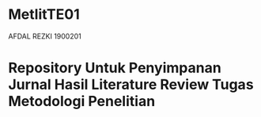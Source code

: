 # MetlitTE01

AFDAL REZKI
1900201

# Repository Untuk Penyimpanan Jurnal Hasil Literature Review Tugas Metodologi Penelitian
